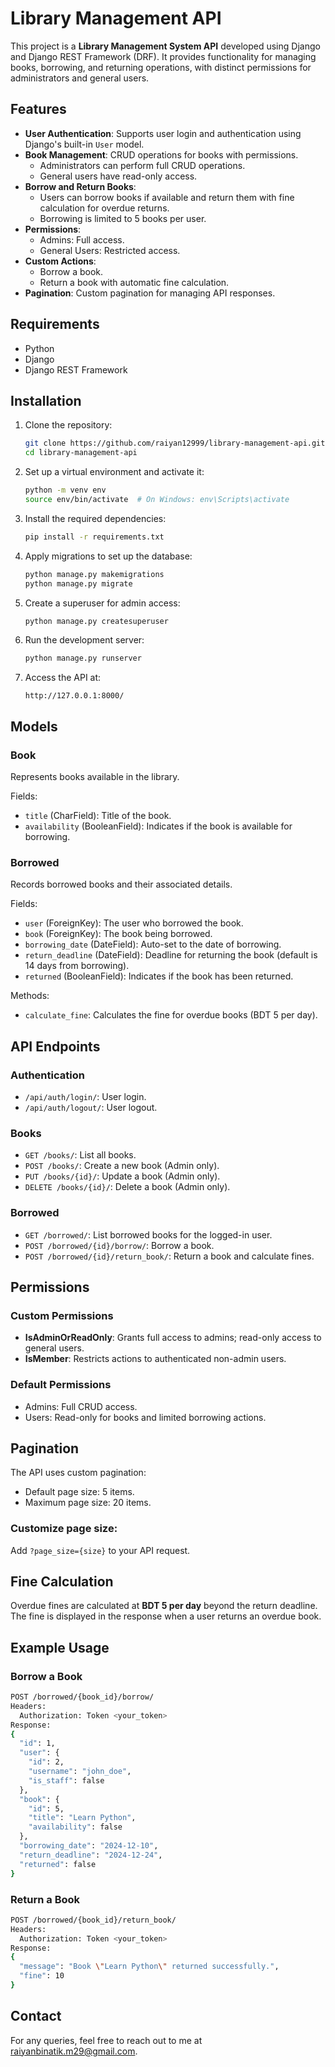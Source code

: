 # Library Management API

This project is a **Library Management System API** developed using Django and Django REST Framework (DRF). It provides functionality for managing books, borrowing, and returning operations, with distinct permissions for administrators and general users.

## Features

- **User Authentication**: Supports user login and authentication using Django's built-in `User` model.
- **Book Management**: CRUD operations for books with permissions.
  - Administrators can perform full CRUD operations.
  - General users have read-only access.
- **Borrow and Return Books**:
  - Users can borrow books if available and return them with fine calculation for overdue returns.
  - Borrowing is limited to 5 books per user.
- **Permissions**:
  - Admins: Full access.
  - General Users: Restricted access.
- **Custom Actions**:
  - Borrow a book.
  - Return a book with automatic fine calculation.
- **Pagination**: Custom pagination for managing API responses.

## Requirements

- Python 
- Django 
- Django REST Framework

## Installation

1. Clone the repository:
   ```bash
   git clone https://github.com/raiyan12999/library-management-api.git
   cd library-management-api
   ```

2. Set up a virtual environment and activate it:
   ```bash
   python -m venv env
   source env/bin/activate  # On Windows: env\Scripts\activate
   ```

3. Install the required dependencies:
   ```bash
   pip install -r requirements.txt
   ```

4. Apply migrations to set up the database:
   ```bash
   python manage.py makemigrations
   python manage.py migrate
   ```

5. Create a superuser for admin access:
   ```bash
   python manage.py createsuperuser
   ```

6. Run the development server:
   ```bash
   python manage.py runserver
   ```

7. Access the API at:
   ```
   http://127.0.0.1:8000/
   ```

## Models

### Book
Represents books available in the library.

Fields:
- `title` (CharField): Title of the book.
- `availability` (BooleanField): Indicates if the book is available for borrowing.

### Borrowed
Records borrowed books and their associated details.

Fields:
- `user` (ForeignKey): The user who borrowed the book.
- `book` (ForeignKey): The book being borrowed.
- `borrowing_date` (DateField): Auto-set to the date of borrowing.
- `return_deadline` (DateField): Deadline for returning the book (default is 14 days from borrowing).
- `returned` (BooleanField): Indicates if the book has been returned.

Methods:
- `calculate_fine`: Calculates the fine for overdue books (BDT 5 per day).

## API Endpoints

### Authentication
- `/api/auth/login/`: User login.
- `/api/auth/logout/`: User logout.

### Books
- `GET /books/`: List all books.
- `POST /books/`: Create a new book (Admin only).
- `PUT /books/{id}/`: Update a book (Admin only).
- `DELETE /books/{id}/`: Delete a book (Admin only).

### Borrowed
- `GET /borrowed/`: List borrowed books for the logged-in user.
- `POST /borrowed/{id}/borrow/`: Borrow a book.
- `POST /borrowed/{id}/return_book/`: Return a book and calculate fines.

## Permissions

### Custom Permissions
- **IsAdminOrReadOnly**: Grants full access to admins; read-only access to general users.
- **IsMember**: Restricts actions to authenticated non-admin users.

### Default Permissions
- Admins: Full CRUD access.
- Users: Read-only for books and limited borrowing actions.

## Pagination

The API uses custom pagination:
- Default page size: 5 items.
- Maximum page size: 20 items.

### Customize page size:
Add `?page_size={size}` to your API request.

## Fine Calculation

Overdue fines are calculated at **BDT 5 per day** beyond the return deadline. The fine is displayed in the response when a user returns an overdue book.

## Example Usage

### Borrow a Book
```bash
POST /borrowed/{book_id}/borrow/
Headers:
  Authorization: Token <your_token>
Response:
{
  "id": 1,
  "user": {
    "id": 2,
    "username": "john_doe",
    "is_staff": false
  },
  "book": {
    "id": 5,
    "title": "Learn Python",
    "availability": false
  },
  "borrowing_date": "2024-12-10",
  "return_deadline": "2024-12-24",
  "returned": false
}
```

### Return a Book
```bash
POST /borrowed/{book_id}/return_book/
Headers:
  Authorization: Token <your_token>
Response:
{
  "message": "Book \"Learn Python\" returned successfully.",
  "fine": 10
}
```


## Contact

For any queries, feel free to reach out to me at [raiyanbinatik.m29@gmail.com](mailto:raiyanbinatik.m29@gmail.com).
